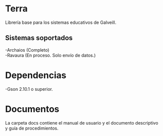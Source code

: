 # Terra
Librería base para los sistemas educativos de Galveill.

## Sistemas soportados
-Archaios (Completo)<br>
-Ravaura (En proceso. Solo envío de datos.)

# Dependencias
-Gson 2.10.1 o superior.

# Documentos
La carpeta docs contiene el manual de usuario y el documento descriptivo y guía de procedimientos.